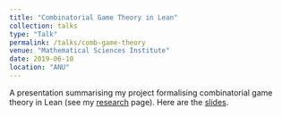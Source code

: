 ```yaml
---
title: "Combinatorial Game Theory in Lean"
collection: talks
type: "Talk"
permalink: /talks/comb-game-theory
venue: "Mathematical Sciences Institute"
date: 2019-06-10
location: "ANU"
---
```


A presentation summarising my project formalising combinatorial game theory in Lean (see my [research](https://isabel-prime.github.io/research) page). Here are the [slides](https://isabel-prime.github.io/files/slides-comb-game-theory.pdf).
